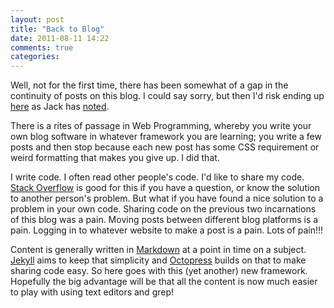 ```yaml
---
layout: post
title: "Back to Blog"
date: 2011-08-11 14:22
comments: true
categories: 
---
```


Well, not for the first time, there has been somewhat of a gap in the continuity of posts on this blog. I could say sorry, but then I'd risk ending up [here](http://sorry.coryarcangel.com/) as Jack has [noted](http://mottr.am/2010/09/15/sorry-i-havent-posted/). 

There is a rites of passage in Web Programming, whereby you write your own blog software in whatever framework you are learning; you write a few posts and then stop because each new post has some CSS requirement or weird formatting that makes you give up. I did that.

I write code. I often read other people's code. I'd like to share my code. [Stack Overflow](http://stackoverflow.com) is good for this if you have a question, or know the solution to another person's problem. But what if you have found a nice solution to a problem in your own code. Sharing code on the previous two incarnations of this blog was a pain. Moving posts between different blog platforms is a pain. Logging in to whatever website to make a post is a pain. Lots of pain!!!

Content is generally written in [Markdown](http://daringfireball.net/projects/markdown/) at a point in time on a subject. [Jekyll](https://github.com/mojombo/jekyll/wiki) aims to keep that simplicity and [Octopress](http://octopress.org/) builds on that to make sharing code easy. So here goes with this (yet another) new framework. Hopefully the big advantage will be that all the content is now much easier to play with using text editors and grep!